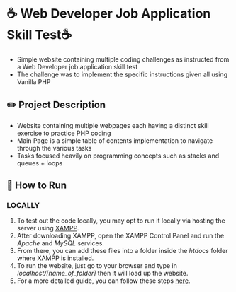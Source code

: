 # ☕ Web Developer Job Application Skill Test☕
- Simple website containing multiple coding challenges as instructed from a Web Developer job application skill test
- The challenge was to implement the specific instructions given all using Vanilla PHP

## ✏️ Project Description
- Website containing multiple webpages each having a distinct skill exercise to practice PHP coding
- Main Page is a simple table of contents implementation to navigate through the various tasks
- Tasks focused heavily on programming concepts such as stacks and queues + loops

## 📁 How to Run

### LOCALLY
1. To test out the code locally, you may opt to run it locally via hosting the server using [XAMPP]([url](https://www.apachefriends.org/download.html)).  
2. After downloading XAMPP, open the XAMPP Control Panel and run the _Apache_ and _MySQL_ services.
3. From there, you can add these files into a folder inside the _htdocs_ folder where XAMPP is installed.
4. To run the website, just go to your browser and type in _localhost/[name_of_folder]_ then it will load up the website.
5. For a more detailed guide, you can follow these steps [here]([url](https://www.simplilearn.com/tutorials/php-tutorial/php-using-xampp)).  
 
